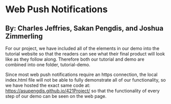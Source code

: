 # Web Push Notifications

## By: Charles Jeffries, Sakan Pengdis, and Joshua Zimmerling

For our project, we have included all of the elements in our demo into the tutorial website so that the readers can see what their final product will look like as they follow along. Therefore both our tutorial and demo are combined into one folder, tutorial-demo.  

Since most web push notifications require an https connection, the local index.html file will not be able to fully demonstrate all of our functionality, so we have hosted the exact same code at: https://asupengdis.github.io/421Project/ so that the functionality of every step of our demo can be seen on the web page.
